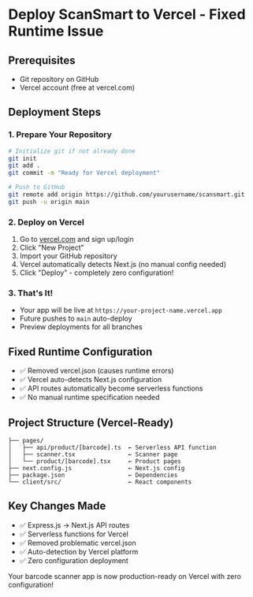 # Deploy ScanSmart to Vercel - Fixed Runtime Issue

## Prerequisites
- Git repository on GitHub
- Vercel account (free at vercel.com)

## Deployment Steps

### 1. Prepare Your Repository
```bash
# Initialize git if not already done
git init
git add .
git commit -m "Ready for Vercel deployment"

# Push to GitHub
git remote add origin https://github.com/yourusername/scansmart.git
git push -u origin main
```

### 2. Deploy on Vercel
1. Go to [vercel.com](https://vercel.com) and sign up/login
2. Click "New Project"
3. Import your GitHub repository
4. Vercel automatically detects Next.js (no manual config needed)
5. Click "Deploy" - completely zero configuration!

### 3. That's It!
- Your app will be live at `https://your-project-name.vercel.app`
- Future pushes to `main` auto-deploy
- Preview deployments for all branches

## Fixed Runtime Configuration
- ✅ Removed vercel.json (causes runtime errors)
- ✅ Vercel auto-detects Next.js configuration
- ✅ API routes automatically become serverless functions
- ✅ No manual runtime specification needed

## Project Structure (Vercel-Ready)
```
├── pages/
│   ├── api/product/[barcode].ts  ← Serverless API function
│   ├── scanner.tsx               ← Scanner page
│   └── product/[barcode].tsx     ← Product pages
├── next.config.js                ← Next.js config
├── package.json                  ← Dependencies
└── client/src/                   ← React components
```

## Key Changes Made
- ✅ Express.js → Next.js API routes
- ✅ Serverless functions for Vercel
- ✅ Removed problematic vercel.json
- ✅ Auto-detection by Vercel platform
- ✅ Zero configuration deployment

Your barcode scanner app is now production-ready on Vercel with zero configuration!